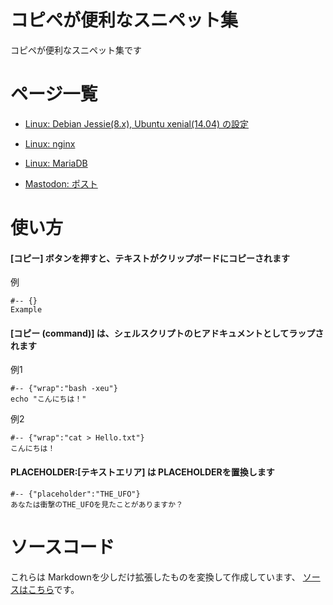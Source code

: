 # コピペが便利なスニペット集

コピペが便利なスニペット集です

# ページ一覧

* [Linux: Debian Jessie(8.x), Ubuntu xenial(14.04) の設定](linux_setup-debian-ubuntu.html)
* [Linux: nginx](linux_nginx.html)
* [Linux: MariaDB](linux_mariadb.html)

* [Mastodon: ポスト](mastodon_posts.html)

# 使い方

#### [コピー] ボタンを押すと、テキストがクリップボードにコピーされます

例

	#-- {}
	Example

#### [コピー (command)] は、シェルスクリプトのヒアドキュメントとしてラップされます

例1

	#-- {"wrap":"bash -xeu"}
	echo "こんにちは！"

例2

	#-- {"wrap":"cat > Hello.txt"}
	こんにちは！

#### PLACEHOLDER:[テキストエリア] は PLACEHOLDERを置換します

	#-- {"placeholder":"THE_UFO"}
	あなたは衝撃のTHE_UFOを見たことがありますか？

# ソースコード

これらは Markdownを少しだけ拡張したものを変換して作成しています、
[ソースはこちら](https://github.com/mamemomonga/linux-setup-snippets)です。
